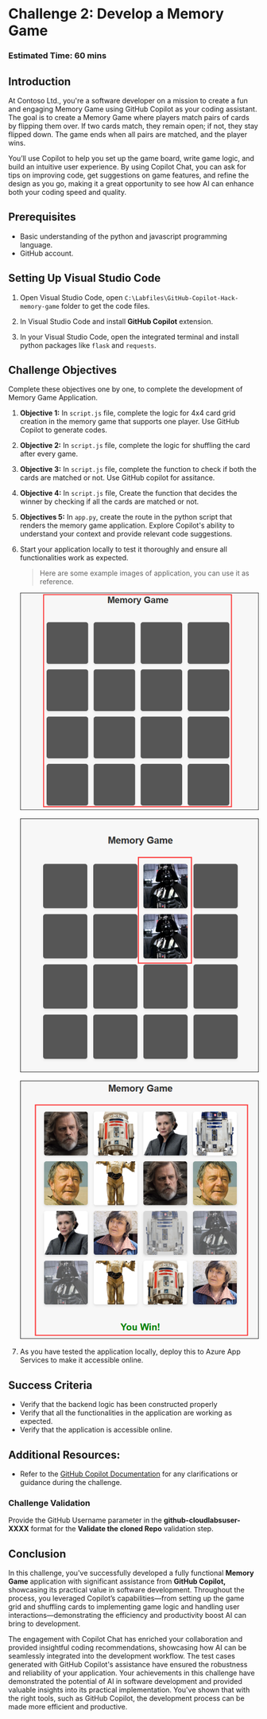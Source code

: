 # Challenge 2: Develop a Memory Game 

### Estimated Time: 60 mins
  
## Introduction  

At Contoso Ltd., you're a software developer on a mission to create a fun and engaging Memory Game using GitHub Copilot as your coding assistant. The goal is to create a Memory Game where players match pairs of cards by flipping them over. If two cards match, they remain open; if not, they stay flipped down. The game ends when all pairs are matched, and the player wins.

You’ll use Copilot to help you set up the game board, write game logic, and build an intuitive user experience. By using Copilot Chat, you can ask for tips on improving code, get suggestions on game features, and refine the design as you go, making it a great opportunity to see how AI can enhance both your coding speed and quality.
  
## Prerequisites

- Basic understanding of the python and javascript programming language.  
- GitHub account.  

## Setting Up Visual Studio Code

1. Open Visual Studio Code, open `C:\Labfiles\GitHub-Copilot-Hack-memory-game` folder to get the code files.

1. In Visual Studio Code and install **GitHub Copilot** extension.

1. In your Visual Studio Code, open the integrated terminal and install python packages like `flask` and `requests`.

## Challenge Objectives  

Complete these objectives one by one, to complete the development of Memory Game Application.

1. **Objective 1:** In `script.js` file, complete the logic for 4x4 card grid creation in the memory game that supports one player. Use GitHub Copilot to generate codes.
     
1. **Objective 2:** In `script.js` file, complete the logic for shuffling the card after every game.

1. **Objective 3:** In `script.js` file, complete the function to check if both the cards are matched or not. Use GitHub copilot for assitance.

1. **Objective 4:** In `script.js` file, Create the function that decides the winner by checking if all the cards are matched or not. 
  
1. **Objectives 5:** In `app.py`, create the route in the python script that renders the memory game application. Explore Copilot's ability to understand your context and provide relevant code suggestions.

1. Start your application locally to test it thoroughly and ensure all functionalities work as expected.

   >Here are some example images of application, you can use it as reference.

   ![](./media/mg-img-31.png)

   ![](./media/mg-img-32.png)

   ![](./media/mg-img-33.png)

1. As you have tested the application locally, deploy this to Azure App Services to make it accessible online.
      
## Success Criteria  

- Verify that the backend logic has been constructed properly
- Verify that all the functionalities in the application are working as expected. 
- Verify that the application is accessible online.

## Additional Resources:

- Refer to the [GitHub Copilot Documentation](https://github.com/github/copilot-docs) for any clarifications or guidance during the challenge.
  
### Challenge Validation

Provide the GitHub Username parameter in the **github-cloudlabsuser-XXXX** format for the **Validate the cloned Repo** validation step.

## Conclusion  
In this challenge, you've successfully developed a fully functional **Memory Game** application with significant assistance from **GitHub Copilot,** showcasing its practical value in software development. Throughout the process, you leveraged Copilot’s capabilities—from setting up the game grid and shuffling cards to implementing game logic and handling user interactions—demonstrating the efficiency and productivity boost AI can bring to development.

The engagement with Copilot Chat has enriched your collaboration and provided insightful coding recommendations, showcasing how AI can be seamlessly integrated into the development workflow. The test cases generated with GitHub Copilot's assistance have ensured the robustness and reliability of your application. Your achievements in this challenge have demonstrated the potential of AI in software development and provided valuable insights into its practical implementation. You've shown that with the right tools, such as GitHub Copilot, the development process can be made more efficient and productive.
  



